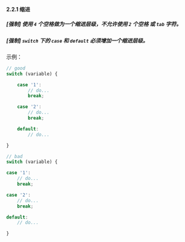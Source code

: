 #### 2.2.1 缩进


##### [强制] 使用 `4` 个空格做为一个缩进层级，不允许使用 `2` 个空格 或 `tab` 字符。



##### [强制] `switch` 下的 `case` 和 `default` 必须增加一个缩进层级。

示例：

```javascript
// good
switch (variable) {

    case '1':
        // do...
        break;

    case '2':
        // do...
        break;

    default:
        // do...

}

// bad
switch (variable) {

case '1':
    // do...
    break;

case '2':
    // do...
    break;

default:
    // do...

}
```